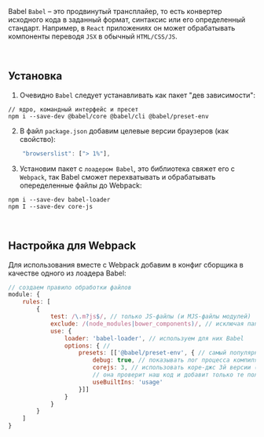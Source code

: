 Babel
`Babel` – это продвинутый трансплайер, то есть конвертер исходного кода в заданный формат, синтаксис или его определенный стандарт. Например, в `React` приложениях он может обрабатывать компоненты переводя `JSX` в обычный `HTML/CSS/JS`.

<br>

## Установка
1.  Очевидно `Babel` следует устанавливать как пакет "дев зависимости":  
```
// ядро, командный интерфейс и пресет
npm i --save-dev @babel/core @babel/cli @babel/preset-env
```

2.  В файл `package.json` добавим целевые версии браузеров (как свойство):
```javascript
    "browserslist": ["> 1%"],
```

3.  Установим пакет с `лоадером Babel`, это библиотека свяжет его с `Webpack`, так Babel сможет перехватывать и обрабатывать опеределенные файлы до Webpack:
```
npm i --save-dev babel-loader
npm I --save-dev core-js
```

<br>

## Настройка для Webpack
Для использования вместе с Webpack добавим в конфиг сборщика в качестве одного из лоадера Babel:
```javascript
// создаем правило обработки файлов
module: { 
    rules: [
        {
            test: /\.m?js$/, // только JS-файлы (и MJS-файлы модулей)
            exclude: /(node_modules|bower_components)/, // исключая папки пакетов
            use: {
                loader: 'babel-loader', // используем для них Babel
                options: { // 
                    presets: [['@babel/preset-env', { // самый популярный пресет (устаряет код)
                        debug: true, // показывать лог процесса компиляции в консоль
                        corejs: 3, // использовать коре-джс 3й версии (для полифилов)
                        // она проверит наш код и добавит только те полифиллы бабеля, которые используются в коде 
                        useBuiltIns: 'usage'  
                    }]]
                }
            }
        }
    ]
}
```
